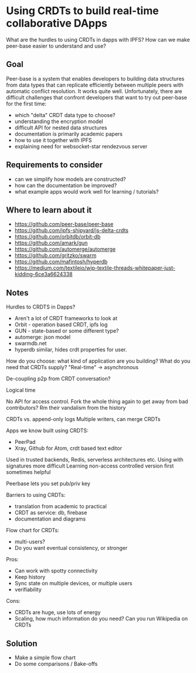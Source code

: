 # Using CRDTs to build real-time collaborative DApps

What are the hurdles to using CRDTs in dapps with IPFS? How can we make peer-base easier to understand and use?

## Goal

Peer-base is a system that enables developers to building data structures from data types that can replicate efficiently between multiple peers with automatic conflict resolution. It works quite well. Unfortunately, there are difficult challenges that confront developers that want to try out peer-base for the first time:

* which "delta" CRDT data type to choose?
* understanding the encryption model
* difficult API for nested data structures
* documentation is primarily academic papers
* how to use it together with IPFS
* explaining need for websocket-star rendezvous server

## Requirements to consider

* can we simplify how models are constructed?
* how can the documentation be improved?
* what example apps would work well for learning / tutorials?

## Where to learn about it

* https://github.com/peer-base/peer-base
* https://github.com/ipfs-shipyard/js-delta-crdts
* https://github.com/orbitdb/orbit-db
* https://github.com/amark/gun
* https://github.com/automerge/automerge
* https://github.com/gritzko/swarm
* https://github.com/mafintosh/hyperdb
* https://medium.com/textileio/wip-textile-threads-whitepaper-just-kidding-6ce3a6624338

## Notes

Hurdles to CRDTS in Dapps?
- Aren't a lot of CRDT frameworks to look at
- Orbit - operation based CRDT, ipfs log
- GUN - state-based or some different type? 
- automerge: json model 
- swarmdb.net 
- hyperdb similar, hides crdt properties for user. 

How do you choose: what kind of application are you building? What do you need that CRDTs supply? "Real-time" -> asynchronous 

De-coupling p2p from CRDT conversation?

Logical time

No API for access control. Fork the whole thing again to get away from bad contributors? Rm their vandalism from the history

CRDTs vs. append-only logs 
Multiple writers, can merge CRDTs

Apps we know built using CRDTS: 
- PeerPad
- Xray, Github for Atom, crdt based text editor

Used in trusted backends, Redis, serverless architectures etc.
Using with signatures more difficult
Learning non-access controlled version first sometimes helpful

Peerbase lets you set pub/priv key

Barriers to using CRDTs: 
- translation from academic to practical
- CRDT as service: db, firebase 
- documentation and diagrams

Flow chart for CRDTs:
- multi-users? 
- Do you want eventual consistency, or stronger

Pros: 
- Can work with spotty connectivity
- Keep history
- Sync state on multiple devices, or multiple users 
- verifiability

Cons: 
- CRDTs are huge, use lots of energy
- Scaling, how much information do you need? Can you run Wikipedia on CRDTs

## Solution

- Make a simple flow chart
- Do some comparisons / Bake-offs
